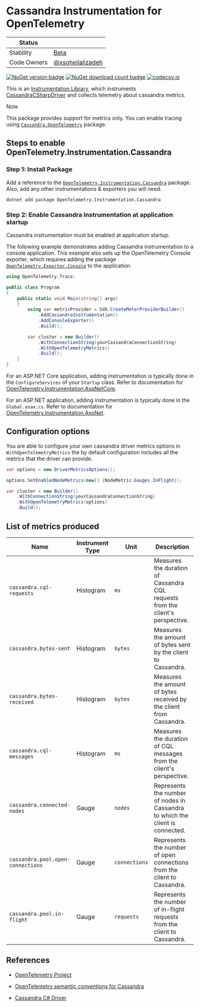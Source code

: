 # Cassandra Instrumentation for OpenTelemetry

| Status      |           |
| ----------- | --------- |
| Stability   | [Beta](../../README.md#beta) |
| Code Owners | [@xsoheilalizadeh](https://github.com/xsoheilalizadeh) |

[![NuGet version badge](https://img.shields.io/nuget/v/OpenTelemetry.Instrumentation.Cassandra)](https://www.nuget.org/packages/OpenTelemetry.Instrumentation.Cassandra)
[![NuGet download count badge](https://img.shields.io/nuget/dt/OpenTelemetry.Instrumentation.Cassandra)](https://www.nuget.org/packages/OpenTelemetry.Instrumentation.Cassandra)
[![codecov.io](https://codecov.io/gh/open-telemetry/opentelemetry-dotnet-contrib/branch/main/graphs/badge.svg?flag=unittests-Instrumentation.Cassandra)](https://app.codecov.io/gh/open-telemetry/opentelemetry-dotnet-contrib?flags[0]=unittests-Instrumentation.Cassandra)

This is an
[Instrumentation Library](https://github.com/open-telemetry/opentelemetry-specification/blob/main/specification/glossary.md#instrumentation-library),
which instruments [CassandraCSharpDriver](https://github.com/datastax/csharp-driver)
and collects telemetry about cassandra metrics.

> [!NOTE]
> This package provides support for metrics only.
  You can enable tracing using [`Cassandra.OpenTelemetry`](https://docs.datastax.com/en/developer/csharp-driver/3.22/features/opentelemetry/index.html)
  package.

## Steps to enable OpenTelemetry.Instrumentation.Cassandra

### Step 1: Install Package

Add a reference to the
[`OpenTelemetry.Instrumentation.Cassandra`](https://www.nuget.org/packages/OpenTelemetry.Instrumentation.Cassandra)
package. Also, add any other instrumentations & exporters you will need.

```shell
dotnet add package OpenTelemetry.Instrumentation.Cassandra
```

### Step 2: Enable Cassandra Instrumentation at application startup

Cassandra instrumentation must be enabled at application startup.

The following example demonstrates adding Cassandra instrumentation to a
console application. This example also sets up the OpenTelemetry Console
exporter, which requires adding the package
[`OpenTelemetry.Exporter.Console`](https://www.nuget.org/packages/OpenTelemetry.Exporter.Console)
to the application.

```csharp
using OpenTelemetry.Trace;

public class Program
{
    public static void Main(string[] args)
    {
        using var metricProvider = Sdk.CreateMeterProviderBuilder()
            .AddCassandraInstrumentation()
            .AddConsoleExporter()
            .Build();

        var cluster = new Builder()
            .WithConnectionString(yourCassandraConnectionString)
            .WithOpenTelemetryMetrics()
            .Build();
    }
}
```

For an ASP.NET Core application, adding instrumentation is typically done in
the `ConfigureServices` of your `Startup` class. Refer to documentation for
[OpenTelemetry.Instrumentation.AspNetCore](../OpenTelemetry.Instrumentation.AspNetCore/README.md).

For an ASP.NET application, adding instrumentation is typically done in the
`Global.asax.cs`. Refer to documentation for [OpenTelemetry.Instrumentation.AspNet](../OpenTelemetry.Instrumentation.AspNet/README.md).

## Configuration options

You are able to configure your own cassandra driver metrics options in
`WithOpenTelemetryMetrics` the by default configuration includes all the metrics
 that the driver can provide.

```csharp
var options = new DriverMetricsOptions();

options.SetEnabledNodeMetrics(new[] {NodeMetric.Gauges.InFlight});

var cluster = new Builder()
    .WithConnectionString(yourCassandraConnectionString)
    .WithOpenTelemetryMetrics(options)
    .Build();
```

## List of metrics produced

| Name  | Instrument Type | Unit | Description |
|-------|-----------------|------|-------------|
| `cassandra.cql-requests` | Histogram | `ms` | Measures the duration of Cassandra CQL requests from the client's perspective. |
| `cassandra.bytes-sent` | Histogram | `bytes` | Measures the amount of bytes sent by the client to Cassandra. |
| `cassandra.bytes-received` | Histogram | `bytes` | Measures the amount of bytes received by the client from Cassandra. |
| `cassandra.cql-messages` | Histogram | `ms` | Measures the duration of CQL messages from the client's perspective. |
| `cassandra.connected-nodes` | Gauge | `nodes` | Represents the number of nodes in Cassandra to which the client is connected. |
| `cassandra.pool.open-connections` | Gauge | `connections` | Represents the number of open connections from the client to Cassandra. |
| `cassandra.pool.in-flight` | Gauge | `requests` | Represents the number of in-flight requests from the client to Cassandra. |

## References

* [OpenTelemetry Project](https://opentelemetry.io/)

* [OpenTelemetry semantic conventions for Cassandra](https://github.com/open-telemetry/semantic-conventions/blob/main/docs/database/cassandra.md)

* [Cassandra C# Driver](https://github.com/datastax/csharp-driver)
